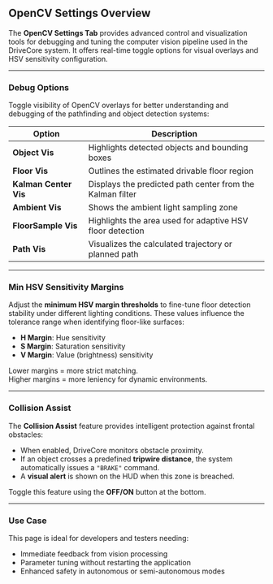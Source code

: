 ## OpenCV Settings Overview

The **OpenCV Settings Tab** provides advanced control and visualization tools for debugging and tuning the computer vision pipeline used in the DriveCore system. It offers real-time toggle options for visual overlays and HSV sensitivity configuration.

---

### Debug Options

Toggle visibility of OpenCV overlays for better understanding and debugging of the pathfinding and object detection systems:

| Option               | Description                                                   |
|----------------------|---------------------------------------------------------------|
| **Object Vis**       | Highlights detected objects and bounding boxes                |
| **Floor Vis**        | Outlines the estimated drivable floor region                  |
| **Kalman Center Vis**| Displays the predicted path center from the Kalman filter     |
| **Ambient Vis**      | Shows the ambient light sampling zone                         |
| **FloorSample Vis**  | Highlights the area used for adaptive HSV floor detection     |
| **Path Vis**         | Visualizes the calculated trajectory or planned path          |

---

### Min HSV Sensitivity Margins

Adjust the **minimum HSV margin thresholds** to fine-tune floor detection stability under different lighting conditions. These values influence the tolerance range when identifying floor-like surfaces:

- **H Margin**: Hue sensitivity  
- **S Margin**: Saturation sensitivity  
- **V Margin**: Value (brightness) sensitivity  

Lower margins = more strict matching.  
Higher margins = more leniency for dynamic environments.

---

### Collision Assist

The **Collision Assist** feature provides intelligent protection against frontal obstacles:

- When enabled, DriveCore monitors obstacle proximity.
- If an object crosses a predefined **tripwire distance**, the system automatically issues a `"BRAKE"` command.
- A **visual alert** is shown on the HUD when this zone is breached.

Toggle this feature using the **OFF/ON** button at the bottom.

---

### Use Case

This page is ideal for developers and testers needing:
- Immediate feedback from vision processing  
- Parameter tuning without restarting the application  
- Enhanced safety in autonomous or semi-autonomous modes